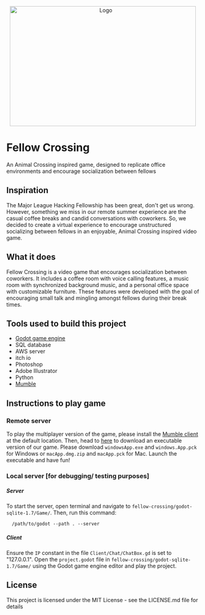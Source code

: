 <p align="center"> <img src="https://imgur.com/d4drRso.png" align="center" alt="Logo" width="486" height="313"></p>

# Fellow Crossing
An Animal Crossing inspired game, designed to replicate office environments and encourage socialization between fellows


## Inspiration
The Major League Hacking Fellowship has been great, don't get us wrong. However, something we miss in our remote summer experience are the casual coffee breaks and candid conversations with coworkers. So, we decided to create a virtual experience to encourage unstructured socializing between fellows in an enjoyable, Animal Crossing inspired video game.  


## What it does
Fellow Crossing is a video game that encourages socialization between coworkers. It includes a coffee room with voice calling features, a music room with synchronized background music, and a personal office space with customizable furniture. These features were developed with the goal of encouraging small talk and mingling amongst fellows during their break times. 


## Tools used to build this project
 - [Godot game engine](https://godotengine.org/download/windows)
 - SQL database
 - AWS server
 - itch io
 - Photoshop
 - Adobe Illustrator
 - Python 
 - [Mumble](https://www.mumble.com/mumble-download.php)


## Instructions to play game

### Remote server
To play the multiplayer version of the game, please install the [Mumble client](https://www.mumble.com/mumble-download.php) at the default location. Then, head to [here](https://stellaw1.itch.io/fellow-crossing) to download an executable version of our game. Please download `windowsApp.exe` and `windows.App.pck` for Windows or `macApp.dmg.zip` and `macApp.pck` for Mac. Launch the executable and have fun!


### Local server [for debugging/ testing purposes]
##### Server
To start the server, open terminal and navigate to `fellow-crossing/godot-sqlite-1.7/Game/`. Then, run this command:

```
  /path/to/godot --path . --server
```

##### Client
Ensure the `IP` constant in the file `Client/Chat/ChatBox.gd` is set to "127.0.0.1". Open the `project.godot` file in `fellow-crossing/godot-sqlite-1.7/Game/` using the Godot game engine editor and play the project.


## License

This project is licensed under the MIT License - see the LICENSE.md file for details
